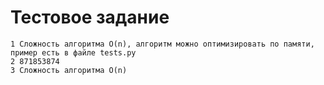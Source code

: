 # Тестовое задание
    1 Сложность алгоритма O(n), алгоритм можно оптимизировать по памяти, пример есть в файле tests.py
    2 871853874
    3 Сложность алгоритма O(n)
